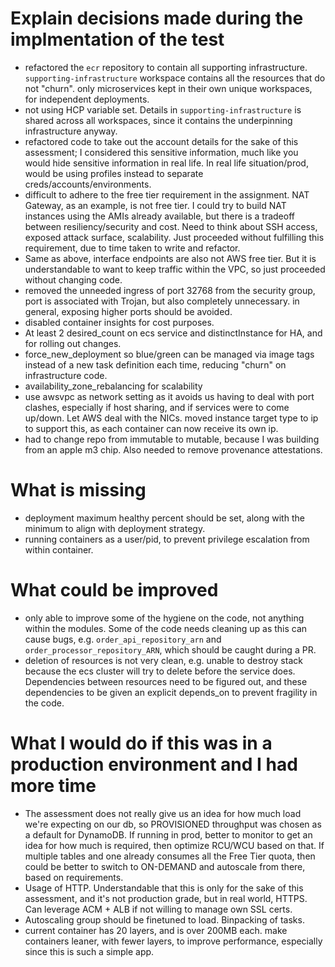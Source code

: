 # Explain decisions made during the implmentation of the test
- refactored the `ecr` repository to contain all supporting infrastructure. `supporting-infrastructure` workspace contains all the resources that do not "churn". only microservices kept in their own unique workspaces, for independent deployments.
- not using HCP variable set. Details in `supporting-infrastructure` is shared across all workspaces, since it contains the underpinning infrastructure anyway.
- refactored code to take out the account details for the sake of this assessment; I considered this sensitive information, much like you would hide sensitive information in real life. In real life situation/prod, would be using profiles instead to separate creds/accounts/environments.
- difficult to adhere to the free tier requirement in the assignment. NAT Gateway, as an example, is not free tier. I could try to build NAT instances using the AMIs already available, but there is a tradeoff between resiliency/security and cost. Need to think about SSH access, exposed attack surface, scalability. Just proceeded without fulfilling this requirement, due to time taken to write and refactor.
- Same as above, interface endpoints are also not AWS free tier. But it is understandable to want to keep traffic within the VPC, so just proceeded without changing code.
- removed the unneeded ingress of port 32768 from the security group, port is associated with Trojan, but also completely unnecessary. in general, exposing higher ports should be avoided.
- disabled container insights for cost purposes.
- At least 2 desired_count on ecs service and distinctInstance for HA, and for rolling out changes.
- force_new_deployment so blue/green can be managed via image tags instead of a new task definition each time, reducing "churn" on infrastructure code.
- availability_zone_rebalancing for scalability
- use awsvpc as network setting as it avoids us having to deal with port clashes, especially if host sharing, and if services were to come up/down. Let AWS deal with the NICs. moved instance target type to ip to support this, as each container can now receive its own ip.
- had to change repo from immutable to mutable, because I was building from an apple m3 chip. Also needed to remove provenance attestations.

# What is missing 
- deployment maximum healthy percent should be set, along with the minimum to align with deployment strategy.
- running containers as a user/pid, to prevent privilege escalation from within container.

# What could be improved 
- only able to improve some of the hygiene on the code, not anything within the modules. Some of the code needs cleaning up as this can cause bugs, e.g. `order_api_repository_arn` and `order_processor_repository_ARN`, which should be caught during a PR.
- deletion of resources is not very clean, e.g. unable to destroy stack because the ecs cluster will try to delete before the service does. Dependencies between resources need to be figured out, and these dependencies to be given an explicit depends_on to prevent fragility in the code.

# What I would do if this was in a production environment and I had more time
- The assessment does not really give us an idea for how much load we're expecting on our db, so PROVISIONED throughput was chosen as a default for DynamoDB. If running in prod, better to monitor to get an idea for how much is required, then optimize RCU/WCU based on that. If multiple tables and one already consumes all the Free Tier quota, then could be better to switch to ON-DEMAND and autoscale from there, based on requirements.
- Usage of HTTP. Understandable that this is only for the sake of this assessment, and it's not production grade, but in real world, HTTPS. Can leverage ACM + ALB if not willing to manage own SSL certs.
- Autoscaling group should be finetuned to load. Binpacking of tasks.
- current container has 20 layers, and is over 200MB each. make containers leaner, with fewer layers, to improve performance, especially since this is such a simple app.